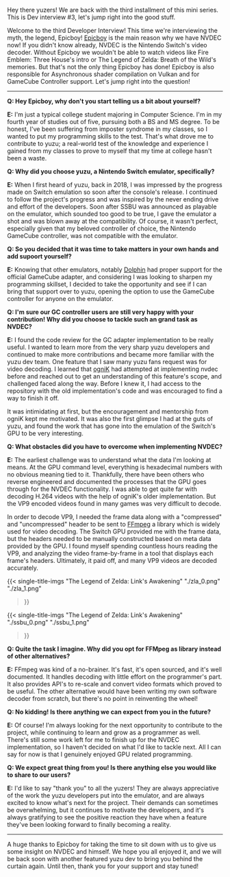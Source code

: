 Hey there yuzers! We are back with the third installment of this mini series. This is Dev interview #3, let's jump right into the good stuff.

Welcome to the third Developer Interview! This time we're interviewing the myth, the legend, Epicboy! [Epicboy](https://github.com/ameerj) is the main reason why we have NVDEC now!
If you didn't know already, NVDEC is the Nintendo Switch's video decoder. Without Epicboy we wouldn't be able to watch videos like Fire Emblem: Three House's intro or The Legend of Zelda: Breath of the Wild's memories.
But that's not the only thing Epicboy has done! Epicboy is also responsible for Asynchronous shader compilation on Vulkan and for GameCube Controller support.
Let's jump right into the question!
***

**Q: Hey Epicboy, why don't you start telling us a bit about yourself?**

**E:** I'm just a typical college student majoring in Computer Science. I'm in my fourth year of studies out of five, pursuing both a BS and MS degree. 
To be honest, I've been suffering from imposter syndrome in my classes, so I wanted to put my programming skills to the test. 
That's what drove me to contribute to yuzu; a real-world test of the knowledge and experience I gained from my classes to prove to myself that my time at college hasn't been a waste.

**Q: Why did you choose yuzu, a Nintendo Switch emulator, specifically?**

**E:** When I first heard of yuzu, back in 2018, I was impressed by the progress made on Switch emulation so soon after the console's release. 
I continued to follow the project's progress and was inspired by the never ending drive and effort of the developers. 
Soon after SSBU was announced as playable on the emulator, which sounded too good to be true, I gave the emulator a shot and was blown away at the compatibility. 
Of course, it wasn't perfect, especially given that my beloved controller of choice, the Nintendo GameCube controller, was not compatible with the emulator. 

**Q: So you decided that it was time to take matters in your own hands and add supoort yourself?**

**E:** Knowing that other emulators, notably [Dolphin](https://dolphin-emu.org/) had proper support for the official GameCube adapter, 
and considering I was looking to sharpen my programming skillset, 
I decided to take the opportunity and see if I can bring that support over to yuzu, opening the option to use the GameCube controller for anyone on the emulator.

**Q: I'm sure our GC controller users are still very happy with your contribution! Why did you choose to tackle such an grand task as NVDEC?**

**E:** I found the code review for the GC adapter implementation to be really useful. 
I wanted to learn more from the very sharp yuzu developers and continued to make more contributions and became more familiar with the yuzu dev team. 
One feature that I saw many yuzu fans request was for video decoding. 
I learned that [ogniK](https://github.com/ogniK5377) had attempted at implementing nvdec before and reached out to get an understanding of this feature's scope, and challenged faced along the way. 
Before I knew it, I had access to the repository with the old implementation's code and was encouraged to find a way to finish it off.

It was intimidating at first, but the encouragement and mentorship from ogniK kept me motivated. 
It was also the first glimpse I had at the guts of yuzu, and found the work that has gone into the emulation of the Switch's GPU to be very interesting.

**Q: What obstacles did you have to overcome when implementing NVDEC?**

**E:** The earliest challenge was to understand what the data I'm looking at means. At the GPU command level, everything is hexadecimal numbers with no obvious meaning tied to it. 
Thankfully, there have been others who reverse engineered and documented the processes that the GPU goes through for the NVDEC functionality. 
I was able to get quite far with decoding H.264 videos with the help of ogniK's older implementation. But the VP9 encoded videos found in many games was very difficult to decode. 

In order to decode VP9, I needed the frame data along with a "compressed" and "uncompressed" header to be sent to [FFmpeg](https://ffmpeg.org/) a library which is widely used for video decoding. 
The Switch GPU provided me with the frame data, but the headers needed to be manually constructed based on meta data provided by the GPU. 
I found myself spending countless hours reading the VP9, and analyzing the video frame-by-frame in a tool that displays each frame's headers. Ultimately, it paid off, and many VP9 videos are decoded accurately.

{{< single-title-imgs
    "The Legend of Zelda: Link's Awakening"
    "./zla_0.png"
    "./zla_1.png" 
>}}

{{< single-title-imgs
    "The Legend of Zelda: Link's Awakening"
    "./ssbu_0.png"
    "./ssbu_1.png" 
>}}

**Q: Quite the task I imagine. Why did you opt for FFMpeg as library instead of other alternatives?**

**E:** FFmpeg was kind of a no-brainer. It's fast, it's open sourced, and it's well documented. It handles decoding with little effort on the programmer's part. 
It also provides API's to re-scale and convert video formats which proved to be useful. 
The other alternative would have been writing my own software decoder from scratch, but there's no point in reinventing the wheel!

**Q: No kidding! Is there anything we can expect from you in the future?**

**E:** Of course! I'm always looking for the next opportunity to contribute to the project, while continuing to learn and grow as a programmer as well. 
There's still some work left for me to finish up for the NVDEC implementation, so I haven't decided on what I'd like to tackle next. All I can say for now is that I genuinely enjoyed GPU related programming.

**Q: We expect great thing from you! Is there anything else you would like to share to our users?**

**E:** I'd like to say "thank you" to all the yuzers! They are always appreciative of the work the yuzu developers put into the emulator, and are always excited to know what's next for the project. 
Their demands can sometimes be overwhelming, but it continues to motivate the developers, and it's always gratifying to see the positive reaction they have when a feature they've been looking forward to finally becoming a reality.
***

A huge thanks to Epicboy for taking the time to sit down with us to give us some insight on NVDEC and himself.
We hope you all enjoyed it, and we will be back soon with another featured yuzu dev to bring you behind the curtain again. Until then, thank you for your support and stay tuned!